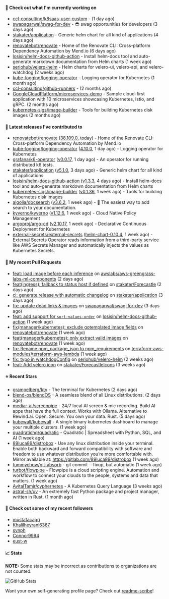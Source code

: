 #### 👷 Check out what I'm currently working on

- [ccl-consulting/k8saas-user-custom](https://github.com/ccl-consulting/k8saas-user-custom) -  (1 day ago)
- [swapagarwal/swag-for-dev](https://github.com/swapagarwal/swag-for-dev) - 😎 swag opportunities for developers (3 days ago)
- [stakater/application](https://github.com/stakater/application) - Generic helm chart for all kind of applications (4 days ago)
- [renovatebot/renovate](https://github.com/renovatebot/renovate) - Home of the Renovate CLI: Cross-platform Dependency Automation by Mend.io (6 days ago)
- [losisin/helm-docs-github-action](https://github.com/losisin/helm-docs-github-action) - Install helm-docs tool and auto-generate markdown documentation from Helm charts (1 week ago)
- [seriohub/velero-helm](https://github.com/seriohub/velero-helm) - Helm charts for velero-ui, velero-api, and velero-watchdog (2 weeks ago)
- [kube-logging/logging-operator](https://github.com/kube-logging/logging-operator) - Logging operator for Kubernetes (1 month ago)
- [ccl-consulting/github-runners](https://github.com/ccl-consulting/github-runners) -  (2 months ago)
- [GoogleCloudPlatform/microservices-demo](https://github.com/GoogleCloudPlatform/microservices-demo) - Sample cloud-first application with 10 microservices showcasing Kubernetes, Istio, and gRPC. (2 months ago)
- [kubernetes-sigs/image-builder](https://github.com/kubernetes-sigs/image-builder) - Tools for building Kubernetes disk images (2 months ago)

#### 🔭 Latest releases I've contributed to

- [renovatebot/renovate](https://github.com/renovatebot/renovate) ([38.109.0](https://github.com/renovatebot/renovate/releases/tag/38.109.0), today) - Home of the Renovate CLI: Cross-platform Dependency Automation by Mend.io
- [kube-logging/logging-operator](https://github.com/kube-logging/logging-operator) ([4.10.0](https://github.com/kube-logging/logging-operator/releases/tag/4.10.0), 1 day ago) - Logging operator for Kubernetes
- [grafana/k6-operator](https://github.com/grafana/k6-operator) ([v0.0.17](https://github.com/grafana/k6-operator/releases/tag/v0.0.17), 1 day ago) - An operator for running distributed k6 tests.
- [stakater/application](https://github.com/stakater/application) ([v5.1.0](https://github.com/stakater/application/releases/tag/v5.1.0), 3 days ago) - Generic helm chart for all kind of applications
- [losisin/helm-docs-github-action](https://github.com/losisin/helm-docs-github-action) ([v1.3.3](https://github.com/losisin/helm-docs-github-action/releases/tag/v1.3.3), 4 days ago) - Install helm-docs tool and auto-generate markdown documentation from Helm charts
- [kubernetes-sigs/image-builder](https://github.com/kubernetes-sigs/image-builder) ([v0.1.36](https://github.com/kubernetes-sigs/image-builder/releases/tag/v0.1.36), 1 week ago) - Tools for building Kubernetes disk images
- [algolia/docsearch](https://github.com/algolia/docsearch) ([v3.6.2](https://github.com/algolia/docsearch/releases/tag/v3.6.2), 1 week ago) - :blue_book: The easiest way to add search to your documentation.
- [kyverno/kyverno](https://github.com/kyverno/kyverno) ([v1.12.6](https://github.com/kyverno/kyverno/releases/tag/v1.12.6), 1 week ago) - Cloud Native Policy Management
- [argoproj/argo-cd](https://github.com/argoproj/argo-cd) ([v2.10.17](https://github.com/argoproj/argo-cd/releases/tag/v2.10.17), 1 week ago) - Declarative Continuous Deployment for Kubernetes
- [external-secrets/external-secrets](https://github.com/external-secrets/external-secrets) ([helm-chart-0.10.4](https://github.com/external-secrets/external-secrets/releases/tag/helm-chart-0.10.4), 1 week ago) - External Secrets Operator reads information from a third-party service like AWS Secrets Manager and automatically injects the values as Kubernetes Secrets.

#### 🔨 My recent Pull Requests

- [feat: load image before each inference](https://github.com/awslabs/aws-greengrass-labs-ml-components/pull/6) on [awslabs/aws-greengrass-labs-ml-components](https://github.com/awslabs/aws-greengrass-labs-ml-components) (2 days ago)
- [feat(ingress): fallback to status host if defined](https://github.com/stakater/Forecastle/pull/446) on [stakater/Forecastle](https://github.com/stakater/Forecastle) (2 days ago)
- [ci: generate release with automatic changelog](https://github.com/stakater/application/pull/353) on [stakater/application](https://github.com/stakater/application) (3 days ago)
- [fix: update dead links &amp; images](https://github.com/swapagarwal/swag-for-dev/pull/1266) on [swapagarwal/swag-for-dev](https://github.com/swapagarwal/swag-for-dev) (3 days ago)
- [feat: add support for `sort-values-order`](https://github.com/losisin/helm-docs-github-action/pull/270) on [losisin/helm-docs-github-action](https://github.com/losisin/helm-docs-github-action) (1 week ago)
- [fix(manager/kubernetes): exclude gotemplated image fields](https://github.com/renovatebot/renovate/pull/31624) on [renovatebot/renovate](https://github.com/renovatebot/renovate) (1 week ago)
- [feat(manager/kubernetes): only extract valid images](https://github.com/renovatebot/renovate/pull/31618) on [renovatebot/renovate](https://github.com/renovatebot/renovate) (1 week ago)
- [fix: Rename npm_package_json to npm_requirements](https://github.com/terraform-aws-modules/terraform-aws-lambda/pull/621) on [terraform-aws-modules/terraform-aws-lambda](https://github.com/terraform-aws-modules/terraform-aws-lambda) (1 week ago)
- [fix: typo in watchdogConfig](https://github.com/seriohub/velero-helm/pull/47) on [seriohub/velero-helm](https://github.com/seriohub/velero-helm) (2 weeks ago)
- [feat: Add velero icon](https://github.com/stakater/ForecastleIcons/pull/38) on [stakater/ForecastleIcons](https://github.com/stakater/ForecastleIcons) (3 weeks ago)

#### ⭐ Recent Stars

- [grampelberg/kty](https://github.com/grampelberg/kty) - The terminal for Kubernetes (2 days ago)
- [blend-os/blendOS](https://github.com/blend-os/blendOS) - A seamless blend of all Linux distributions. (2 days ago)
- [mediar-ai/screenpipe](https://github.com/mediar-ai/screenpipe) - 24/7 local AI screen &amp; mic recording. Build AI apps that have the full context. Works with Ollama. Alternative to Rewind.ai. Open. Secure. You own your data. Rust. (5 days ago)
- [kubewall/kubewall](https://github.com/kubewall/kubewall) - A single binary kubernetes dashboard to manage your multiple clusters. (1 week ago)
- [quadratichq/quadratic](https://github.com/quadratichq/quadratic) - Quadratic | Spreadsheet with Python, SQL, and AI (1 week ago)
- [89luca89/distrobox](https://github.com/89luca89/distrobox) - Use any linux distribution inside your terminal. Enable both backward and forward compatibility with software and freedom to use whatever distribution you’re more comfortable with. Mirror available at: https://gitlab.com/89luca89/distrobox (1 week ago)
- [tummychow/git-absorb](https://github.com/tummychow/git-absorb) - git commit --fixup, but automatic (1 week ago)
- [turbot/flowpipe](https://github.com/turbot/flowpipe) - Flowpipe is a cloud scripting engine. Automation and workflow to connect your clouds to the people, systems and data that matters. (1 week ago)
- [AvitalTamir/cyphernetes](https://github.com/AvitalTamir/cyphernetes) - A Kubernetes Query Language (3 weeks ago)
- [astral-sh/uv](https://github.com/astral-sh/uv) - An extremely fast Python package and project manager, written in Rust. (1 month ago)

#### 👯 Check out some of my recent followers

- [mustafacagri](https://github.com/mustafacagri)
- [Khalilheyrani6367](https://github.com/Khalilheyrani6367)
- [svnph](https://github.com/svnph)
- [Connor9994](https://github.com/Connor9994)
- [eust-w](https://github.com/eust-w)

#### 📈 Stats

**NOTE:** Some stats may be incorrect as contributions to organizations
are not counted.

![GitHub Stats](https://github-readme-stats.vercel.app/api?username=aslafy-z&count_private=false&theme=tokyonight&show_icons=true)

Want your own self-generating profile page? Check out [readme-scribe](https://github.com/muesli/readme-scribe)!

